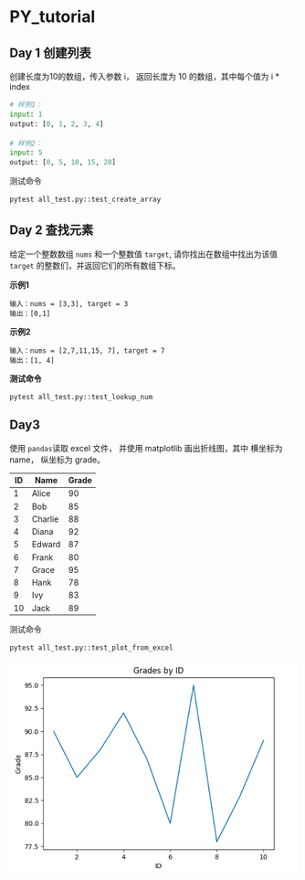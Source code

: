 # PY_tutorial



## Day 1 创建列表

创建长度为10的数组，传入参数 i， 返回长度为 10 的数组，其中每个值为 i * index 

```python
# 样例1：
input: 1
output: [0, 1, 2, 3, 4]

# 样例2：
input: 5
output: [0, 5, 10, 15, 20]
```

测试命令

```python
pytest all_test.py::test_create_array
```



## Day 2 查找元素

给定一个整数数组 `nums` 和一个整数值 `target`, 请你找出在数组中找出为该值 `target` 的整数们，并返回它们的所有数组下标。

**示例1**

```
输入：nums = [3,3], target = 3
输出：[0,1]
```

**示例2**

```
输入：nums = [2,7,11,15, 7], target = 7
输出：[1, 4]
```

**测试命令**

```
pytest all_test.py::test_lookup_num
```



## Day3

使用 `pandas`读取 excel 文件， 并使用 matplotlib 画出折线图，其中 横坐标为 name， 纵坐标为 grade。


| ID  | Name    | Grade |
|-----|---------|-------|
|  1  | Alice   |  90   |
|  2  | Bob     |  85   |
|  3  | Charlie |  88   |
|  4  | Diana   |  92   |
|  5  | Edward  |  87   |
|  6  | Frank   |  80   |
|  7  | Grace   |  95   |
|  8  | Hank    |  78   |
|  9  | Ivy     |  83   |
| 10  | Jack    |  89   |

测试命令

```bash
pytest all_test.py::test_plot_from_excel
```

![image-20240612193611054](./images/grade-plot.png)







